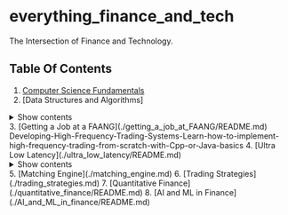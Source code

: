 # everything_finance_and_tech
The Intersection of Finance and Technology.

## Table Of Contents <a name="top"></a>

1. [Computer Science Fundamentals](./cs_fundamentals/README.md)
2. [Data Structures and Algorithms]
<details>
  <summary>Show contents</summary>
   2.1   [Java](./data_structures_and_algorithms/java/README.md)
   2.2   [C++ and Python](./data_structures_and_algorithms/cpp_and_python/README.md)
   2.3   [Rust](./data_structures_and_algorithms/rust/README.md)
</details>
3. [Getting a Job at a FAANG](./getting_a_job_at_FAANG/README.md)
Developing-High-Frequency-Trading-Systems-Learn-how-to-implement-high-frequency-trading-from-scratch-with-Cpp-or-Java-basics
4. [Ultra Low Latency](./ultra_low_latency/README.md)
<details>
  <summary>Show contents</summary>
   4.1   [C++](#cpp)
   4.2   [Java](#java)
   4.3   [Python](#python)
</details>
5. [Matching Engine](./matching_engine.md)
6. [Trading Strategies](./trading_strategies.md)
7. [Quantitative Finance](./quantitative_finance/README.md)
8. [AI and ML in Finance](./AI_and_ML_in_finance/README.md)
